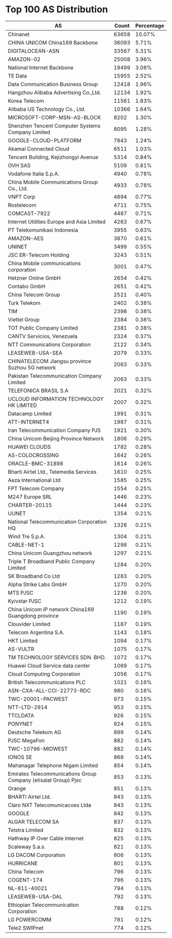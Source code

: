 # Top 100 AS Distribution
| AS | Count | Percentage |
|----|----|----|
| Chinanet | 63658 | 10.07% |
| CHINA UNICOM China169 Backbone | 36093 | 5.71% |
| DIGITALOCEAN-ASN | 33567 | 5.31% |
| AMAZON-02 | 25008 | 3.96% |
| National Internet Backbone | 19499 | 3.08% |
| TE Data | 15955 | 2.52% |
| Data Communication Business Group | 12418 | 1.96% |
| Hangzhou Alibaba Advertising Co.,Ltd. | 12134 | 1.92% |
| Korea Telecom | 11561 | 1.83% |
| Alibaba US Technology Co., Ltd. | 10366 | 1.64% |
| MICROSOFT-CORP-MSN-AS-BLOCK | 8202 | 1.30% |
| Shenzhen Tencent Computer Systems Company Limited | 8095 | 1.28% |
| GOOGLE-CLOUD-PLATFORM | 7843 | 1.24% |
| Akamai Connected Cloud | 6511 | 1.03% |
| Tencent Building, Kejizhongyi Avenue | 5314 | 0.84% |
| OVH SAS | 5109 | 0.81% |
| Vodafone Italia S.p.A. | 4940 | 0.78% |
| China Mobile Communications Group Co., Ltd. | 4933 | 0.78% |
| VNPT Corp | 4894 | 0.77% |
| Rostelecom | 4711 | 0.75% |
| COMCAST-7922 | 4487 | 0.71% |
| Internet Utilities Europe and Asia Limited | 4263 | 0.67% |
| PT Telekomunikasi Indonesia | 3955 | 0.63% |
| AMAZON-AES | 3870 | 0.61% |
| UNINET | 3499 | 0.55% |
| JSC ER-Telecom Holding | 3243 | 0.51% |
| China Mobile communications corporation | 3001 | 0.47% |
| Hetzner Online GmbH | 2654 | 0.42% |
| Contabo GmbH | 2651 | 0.42% |
| China Telecom Group | 2521 | 0.40% |
| Turk Telekom | 2402 | 0.38% |
| TIM | 2398 | 0.38% |
| Viettel Group | 2384 | 0.38% |
| TOT Public Company Limited | 2381 | 0.38% |
| CANTV Servicios, Venezuela | 2324 | 0.37% |
| NTT Communications Corporation | 2122 | 0.34% |
| LEASEWEB-USA-SEA | 2079 | 0.33% |
| CHINATELECOM Jiangsu province Suzhou 5G network | 2063 | 0.33% |
| Pakistan Telecommunication Company Limited | 2063 | 0.33% |
| TELEFONICA BRASIL S.A | 2021 | 0.32% |
| UCLOUD INFORMATION TECHNOLOGY HK LIMITED | 2007 | 0.32% |
| Datacamp Limited | 1991 | 0.31% |
| ATT-INTERNET4 | 1987 | 0.31% |
| Iran Telecommunication Company PJS | 1921 | 0.30% |
| China Unicom Beijing Province Network | 1806 | 0.29% |
| HUAWEI CLOUDS | 1782 | 0.28% |
| AS-COLOCROSSING | 1642 | 0.26% |
| ORACLE-BMC-31898 | 1614 | 0.26% |
| Bharti Airtel Ltd., Telemedia Services | 1610 | 0.25% |
| Aeza International Ltd | 1585 | 0.25% |
| FPT Telecom Company | 1554 | 0.25% |
| M247 Europe SRL | 1446 | 0.23% |
| CHARTER-20115 | 1444 | 0.23% |
| UUNET | 1354 | 0.21% |
| National Telecommunication Corporation HQ | 1328 | 0.21% |
| Wind Tre S.p.A. | 1304 | 0.21% |
| CABLE-NET-1 | 1298 | 0.21% |
| China Unicom Guangzhou network | 1297 | 0.21% |
| Triple T Broadband Public Company Limited | 1284 | 0.20% |
| SK Broadband Co Ltd | 1283 | 0.20% |
| Alpha Strike Labs GmbH | 1270 | 0.20% |
| MTS PJSC | 1238 | 0.20% |
| Kyivstar PJSC | 1212 | 0.19% |
| China Unicom IP network China169 Guangdong province | 1190 | 0.19% |
| Clouvider Limited | 1187 | 0.19% |
| Telecom Argentina S.A. | 1143 | 0.18% |
| HKT Limited | 1094 | 0.17% |
| AS-VULTR | 1075 | 0.17% |
| TM TECHNOLOGY SERVICES SDN. BHD. | 1072 | 0.17% |
| Huawei Cloud Service data center | 1069 | 0.17% |
| Cloud Computing Corporation | 1056 | 0.17% |
| British Telecommunications PLC | 1021 | 0.16% |
| ASN-CXA-ALL-CCI-22773-RDC | 980 | 0.16% |
| TWC-20001-PACWEST | 973 | 0.15% |
| NTT-LTD-2914 | 953 | 0.15% |
| TTCLDATA | 926 | 0.15% |
| PONYNET | 924 | 0.15% |
| Deutsche Telekom AG | 899 | 0.14% |
| PJSC MegaFon | 882 | 0.14% |
| TWC-10796-MIDWEST | 882 | 0.14% |
| IONOS SE | 868 | 0.14% |
| Mahanagar Telephone Nigam Limited | 854 | 0.14% |
| Emirates Telecommunications Group Company (etisalat Group) Pjsc | 853 | 0.13% |
| Orange | 851 | 0.13% |
| BHARTI Airtel Ltd. | 843 | 0.13% |
| Claro NXT Telecomunicacoes Ltda | 843 | 0.13% |
| GOOGLE | 842 | 0.13% |
| ALGAR TELECOM SA | 837 | 0.13% |
| Telstra Limited | 832 | 0.13% |
| Hathway IP Over Cable Internet | 825 | 0.13% |
| Scaleway S.a.s. | 821 | 0.13% |
| LG DACOM Corporation | 806 | 0.13% |
| HURRICANE | 801 | 0.13% |
| China Telecom | 796 | 0.13% |
| COGENT-174 | 796 | 0.13% |
| NL-811-40021 | 794 | 0.13% |
| LEASEWEB-USA-DAL | 792 | 0.13% |
| Ethiopian Telecommunication Corporation | 788 | 0.12% |
| LG POWERCOMM | 781 | 0.12% |
| Tele2 SWIPnet | 774 | 0.12% |
